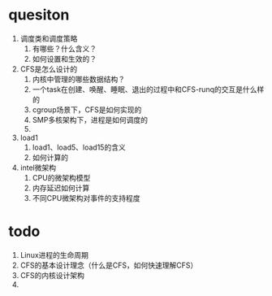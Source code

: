 # quesiton
1. 调度类和调度策略
   1. 有哪些？什么含义？
   2. 如何设置和生效的？
2. CFS是怎么设计的
   1. 内核中管理的哪些数据结构？
   2. 一个task在创建、唤醒、睡眠、退出的过程中和CFS-runq的交互是什么样的
   3. cgroup场景下，CFS是如何实现的
   4. SMP多核架构下，进程是如何调度的
   5. 
3. load1
   1. load1、load5、load15的含义
   2. 如何计算的
4. intel微架构
   1. CPU的微架构模型
   2. 内存延迟如何计算
   3. 不同CPU微架构对事件的支持程度


# todo
1. Linux进程的生命周期
2. CFS的基本设计理念（什么是CFS，如何快速理解CFS）
3. CFS的内核设计架构
4. 